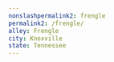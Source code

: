 ```yaml
---
﻿nonslashpermalink2: frengle
permalink2: /frengle/
alley: Frengle
city: Knoxville
state: Tennessee
---
```

